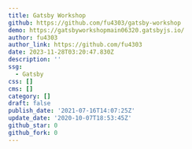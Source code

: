 ```yaml
---
title: Gatsby Workshop
github: https://github.com/fu4303/gatsby-workshop
demo: https://gatsbyworkshopmain06320.gatsbyjs.io/
author: fu4303
author_link: https://github.com/fu4303
date: 2023-11-28T03:20:47.830Z
description: ''
ssg:
  - Gatsby
css: []
cms: []
category: []
draft: false
publish_date: '2021-07-16T14:07:25Z'
update_date: '2020-10-07T18:53:45Z'
github_star: 0
github_fork: 0
---
```

